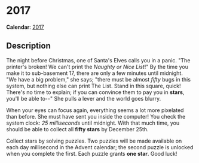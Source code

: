 # 2017

**Calendar**: [2017](https://adventofcode.com/2017)

## Description

The night before Christmas, one of Santa's Elves calls you in a panic. "The printer's broken! We can't print the *Naughty or Nice List*!" By the time you make it to sub-basement 17, there are only a few minutes until midnight. "We have a big problem," she says; "there must be almost *fifty* bugs in this system, but nothing else can print The List. Stand in this square, quick! There's no time to explain; if you can convince them to pay you in **stars**, you'll be able to--" She pulls a lever and the world goes blurry.

When your eyes can focus again, everything seems a lot more pixelated than before. She must have sent you inside the computer! You check the system clock: *25 milliseconds* until midnight. With that much time, you should be able to collect all **fifty stars** by December 25th.

Collect stars by solving puzzles. Two puzzles will be made available on each day millisecond in the Advent calendar; the second puzzle is unlocked when you complete the first. Each puzzle grants **one star**. Good luck!
